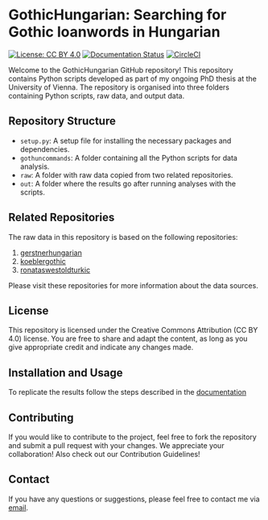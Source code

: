 # GothicHungarian: Searching for Gothic loanwords in Hungarian
[![License: CC BY 4.0](https://mirrors.creativecommons.org/presskit/buttons/88x31/svg/by.svg)](https://creativecommons.org/licenses/by/4.0/)
[![Documentation Status](https://readthedocs.org/projects/gothichungarian/badge/?version=latest)](https://gothichungarian.readthedocs.io/en/latest/?badge=latest)
[![CircleCI](https://dl.circleci.com/status-badge/img/gh/LoanpyDataHub/GothicHungarian/tree/main.svg?style=svg)](https://dl.circleci.com/status-badge/redirect/gh/LoanpyDataHub/GothicHungarian/tree/main)

Welcome to the GothicHungarian GitHub repository! This repository contains Python scripts developed as part of my ongoing PhD thesis at the University of Vienna. The repository is organised into three folders containing Python scripts, raw data, and output data.

## Repository Structure

- `setup.py`: A setup file for installing the necessary packages and dependencies.
- `gothuncommands`: A folder containing all the Python scripts for data analysis.
- `raw`: A folder with raw data copied from two related repositories.
- `out`: A folder where the results go after running analyses with the scripts.

## Related Repositories

The raw data in this repository is based on the following repositories:

1. [gerstnerhungarian](https://github.com/LoanpyDataHub/gerstnerhungarian)
2. [koeblergothic](https://github.com/LoanpyDataHub/koeblergothic)
3. [ronataswestoldturkic](https://github.com/LoanpyDataHub/ronataswestoldturkic)

Please visit these repositories for more information about the data sources.

## License

This repository is licensed under the Creative Commons Attribution (CC BY 4.0) license. You are free to share and adapt the content, as long as you give appropriate credit and indicate any changes made.

## Installation and Usage

To replicate the results follow the steps described in the [documentation](https://gothichungarian.readthedocs.io/en/latest/?badge=latest)

## Contributing

If you would like to contribute to the project, feel free to fork the repository and submit a pull request with your changes. We appreciate your collaboration! Also check out our Contribution Guidelines!

## Contact

If you have any questions or suggestions, please feel free to contact me via [email](mailto:viktor_martinovic@$removethis$eva.mpg.de).

